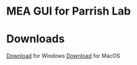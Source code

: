 # MEA GUI for Parrish Lab

# Downloads
[Download](https://github.com/booka66/mea-gui/releases/latest/download/MEA_GUI_Windows.exe) for Windows
[Download](https://github.com/booka66/mea-gui/releases/latest/download/MEA_GUI_MacOS.pkg) for MacOS

